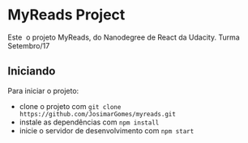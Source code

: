 # MyReads Project

Este  o projeto MyReads, do Nanodegree de React da Udacity. Turma Setembro/17

## Iniciando

Para iniciar o projeto:

* clone o projeto com `git clone https://github.com/JosimarGomes/myreads.git`
* instale as dependências com `npm install`
* inicie o servidor de desenvolvimento com `npm start`
